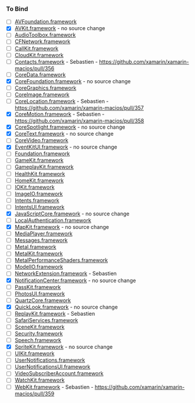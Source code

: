 ### To Bind
- [ ] [AVFoundation.framework](https://github.com/xamarin/xamarin-macios/wiki/AVFoundation-iOS-Beta2)
- [X] [AVKit.framework](https://github.com/xamarin/xamarin-macios/wiki/AVKit-iOS-Beta2) - no source change
- [ ] [AudioToolbox.framework](https://github.com/xamarin/xamarin-macios/wiki/AudioToolbox-iOS-Beta2)
- [ ] [CFNetwork.framework](https://github.com/xamarin/xamarin-macios/wiki/CFNetwork-iOS-Beta2)
- [ ] [CallKit.framework](https://github.com/xamarin/xamarin-macios/wiki/CallKit-iOS-Beta2)
- [ ] [CloudKit.framework](https://github.com/xamarin/xamarin-macios/wiki/CloudKit-iOS-Beta2)
- [ ] [Contacts.framework](https://github.com/xamarin/xamarin-macios/wiki/Contacts-iOS-Beta2) - Sebastien - https://github.com/xamarin/xamarin-macios/pull/356
- [ ] [CoreData.framework](https://github.com/xamarin/xamarin-macios/wiki/CoreData-iOS-Beta2)
- [X] [CoreFoundation.framework](https://github.com/xamarin/xamarin-macios/wiki/CoreFoundation-iOS-Beta2) - no source change
- [ ] [CoreGraphics.framework](https://github.com/xamarin/xamarin-macios/wiki/CoreGraphics-iOS-Beta2)
- [ ] [CoreImage.framework](https://github.com/xamarin/xamarin-macios/wiki/CoreImage-iOS-Beta2)
- [ ] [CoreLocation.framework](https://github.com/xamarin/xamarin-macios/wiki/CoreLocation-iOS-Beta2) - Sebastien - https://github.com/xamarin/xamarin-macios/pull/357
- [X] [CoreMotion.framework](https://github.com/xamarin/xamarin-macios/wiki/CoreMotion-iOS-Beta2) - Sebastien - https://github.com/xamarin/xamarin-macios/pull/358
- [X] [CoreSpotlight.framework](https://github.com/xamarin/xamarin-macios/wiki/CoreSpotlight-iOS-Beta2) - no source change
- [X] [CoreText.framework](https://github.com/xamarin/xamarin-macios/wiki/CoreText-iOS-Beta2) - no source change
- [ ] [CoreVideo.framework](https://github.com/xamarin/xamarin-macios/wiki/CoreVideo-iOS-Beta2)
- [X] [EventKitUI.framework](https://github.com/xamarin/xamarin-macios/wiki/EventKitUI-iOS-Beta2) - no source change
- [ ] [Foundation.framework](https://github.com/xamarin/xamarin-macios/wiki/Foundation-iOS-Beta2)
- [ ] [GameKit.framework](https://github.com/xamarin/xamarin-macios/wiki/GameKit-iOS-Beta2)
- [ ] [GameplayKit.framework](https://github.com/xamarin/xamarin-macios/wiki/GameplayKit-iOS-Beta2)
- [ ] [HealthKit.framework](https://github.com/xamarin/xamarin-macios/wiki/HealthKit-iOS-Beta2)
- [ ] [HomeKit.framework](https://github.com/xamarin/xamarin-macios/wiki/HomeKit-iOS-Beta2)
- [ ] [IOKit.framework](https://github.com/xamarin/xamarin-macios/wiki/IOKit-iOS-Beta2)
- [ ] [ImageIO.framework](https://github.com/xamarin/xamarin-macios/wiki/ImageIO-iOS-Beta2)
- [ ] [Intents.framework](https://github.com/xamarin/xamarin-macios/wiki/Intents-iOS-Beta2)
- [ ] [IntentsUI.framework](https://github.com/xamarin/xamarin-macios/wiki/IntentsUI-iOS-Beta2)
- [X] [JavaScriptCore.framework](https://github.com/xamarin/xamarin-macios/wiki/JavaScriptCore-iOS-Beta2) - no source change
- [ ] [LocalAuthentication.framework](https://github.com/xamarin/xamarin-macios/wiki/LocalAuthentication-iOS-Beta2)
- [X] [MapKit.framework](https://github.com/xamarin/xamarin-macios/wiki/MapKit-iOS-Beta2) - no source change
- [ ] [MediaPlayer.framework](https://github.com/xamarin/xamarin-macios/wiki/MediaPlayer-iOS-Beta2)
- [ ] [Messages.framework](https://github.com/xamarin/xamarin-macios/wiki/Messages-iOS-Beta2)
- [ ] [Metal.framework](https://github.com/xamarin/xamarin-macios/wiki/Metal-iOS-Beta2)
- [ ] [MetalKit.framework](https://github.com/xamarin/xamarin-macios/wiki/MetalKit-iOS-Beta2)
- [ ] [MetalPerformanceShaders.framework](https://github.com/xamarin/xamarin-macios/wiki/MetalPerformanceShaders-iOS-Beta2)
- [ ] [ModelIO.framework](https://github.com/xamarin/xamarin-macios/wiki/ModelIO-iOS-Beta2)
- [ ] [NetworkExtension.framework](https://github.com/xamarin/xamarin-macios/wiki/NetworkExtension-iOS-Beta2) - Sebastien
- [X] [NotificationCenter.framework](https://github.com/xamarin/xamarin-macios/wiki/NotificationCenter-iOS-Beta2) - no source change
- [ ] [PassKit.framework](https://github.com/xamarin/xamarin-macios/wiki/PassKit-iOS-Beta2)
- [ ] [PhotosUI.framework](https://github.com/xamarin/xamarin-macios/wiki/PhotosUI-iOS-Beta2)
- [ ] [QuartzCore.framework](https://github.com/xamarin/xamarin-macios/wiki/QuartzCore-iOS-Beta2)
- [X] [QuickLook.framework](https://github.com/xamarin/xamarin-macios/wiki/QuickLook-iOS-Beta2) - no source change
- [ ] [ReplayKit.framework](https://github.com/xamarin/xamarin-macios/wiki/ReplayKit-iOS-Beta2) - Sebastien
- [ ] [SafariServices.framework](https://github.com/xamarin/xamarin-macios/wiki/SafariServices-iOS-Beta2)
- [ ] [SceneKit.framework](https://github.com/xamarin/xamarin-macios/wiki/SceneKit-iOS-Beta2)
- [ ] [Security.framework](https://github.com/xamarin/xamarin-macios/wiki/Security-iOS-Beta2)
- [ ] [Speech.framework](https://github.com/xamarin/xamarin-macios/wiki/Speech-iOS-Beta2)
- [X] [SpriteKit.framework](https://github.com/xamarin/xamarin-macios/wiki/SpriteKit-iOS-Beta2) - no source change
- [ ] [UIKit.framework](https://github.com/xamarin/xamarin-macios/wiki/UIKit-iOS-Beta2)
- [ ] [UserNotifications.framework](https://github.com/xamarin/xamarin-macios/wiki/UserNotifications-iOS-Beta2)
- [ ] [UserNotificationsUI.framework](https://github.com/xamarin/xamarin-macios/wiki/UserNotificationsUI-iOS-Beta2)
- [ ] [VideoSubscriberAccount.framework](https://github.com/xamarin/xamarin-macios/wiki/VideoSubscriberAccount-iOS-Beta2)
- [ ] [WatchKit.framework](https://github.com/xamarin/xamarin-macios/wiki/WatchKit-iOS-Beta2)
- [ ] [WebKit.framework](https://github.com/xamarin/xamarin-macios/wiki/WebKit-iOS-Beta2) - Sebastien - https://github.com/xamarin/xamarin-macios/pull/359
